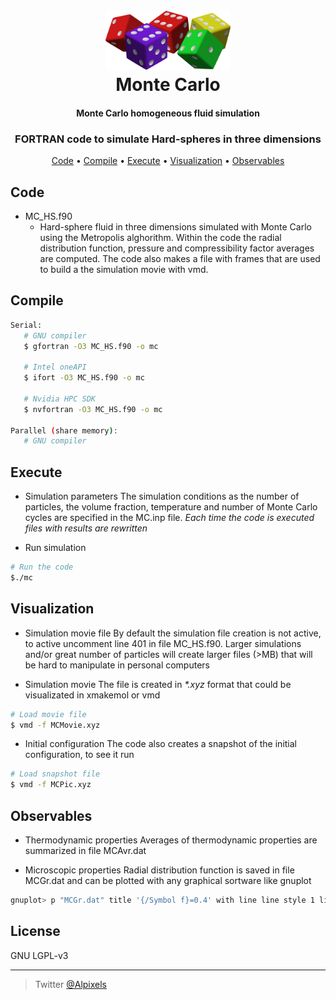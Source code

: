 
<h1 align="center">
  <br>
  <a href="https://github.com/Soft-Condensed-Matter/Monte-Carlo/blob/master/MC.png"><img src="https://github.com/Soft-Condensed-Matter/Monte-Carlo/blob/master/MC.png" alt="Markdownify" width="200"></a>
  <br>
  Monte Carlo
  <br>
</h1>

<h4 align="center">Monte Carlo homogeneous fluid simulation  </h4>
<h3 align="center">FORTRAN code to simulate Hard-spheres in three dimensions  </h3>

<p align="center">
  <a href="#code">Code</a> •
  <a href="#compile">Compile</a> •
  <a href="#execute">Execute</a> •
    <a href="#visualization">Visualization</a> •
  <a href="#observables">Observables</a>
</p>

## Code
* MC_HS.f90
  - Hard-sphere fluid in three dimensions simulated with Monte Carlo using the Metropolis alghorithm. Within the code the radial distribution function, pressure and compressibility factor averages are computed. The code also makes a file with frames that are used to build a the simulation movie with vmd.

## Compile
```bash
Serial:
   # GNU compiler
   $ gfortran -O3 MC_HS.f90 -o mc
   
   # Intel oneAPI
   $ ifort -O3 MC_HS.f90 -o mc
   
   # Nvidia HPC SDK
   $ nvfortran -O3 MC_HS.f90 -o mc

Parallel (share memory):
   # GNU compiler

```   

## Execute
* Simulation parameters
The simulation conditions as the number of particles, the volume fraction, temperature and number of Monte Carlo cycles are specified in the MC.inp file. 
<i>Each time the code is executed files with results are rewritten</i>

* Run simulation
```bash
# Run the code
$./mc
```

## Visualization
* Simulation movie file
By default the simulation file creation is not active, to active uncomment line 401 in file MC_HS.f90. Larger simulations and/or great number of particles will create larger files (>MB) that will be hard to manipulate in personal computers

* Simulation movie
The file is created in <i> *.xyz</i> format that could be visualizated in xmakemol or vmd
```bash
# Load movie file
$ vmd -f MCMovie.xyz
```

* Initial configuration
The code also creates a snapshot of the initial configuration, to see it run
```bash
# Load snapshot file
$ vmd -f MCPic.xyz
```

## Observables
* Thermodynamic properties
Averages of thermodynamic properties are summarized in file MCAvr.dat
	
* Microscopic properties
Radial distribution function is saved in file MCGr.dat and can be plotted with any graphical sortware like gnuplot
```bash
gnuplot> p "MCGr.dat" title '{/Symbol f}=0.4' with line line style 1 line width 2
```


## License

GNU LGPL-v3

---

> Twitter [@Alpixels](https://twitter.com/Alpixels)
